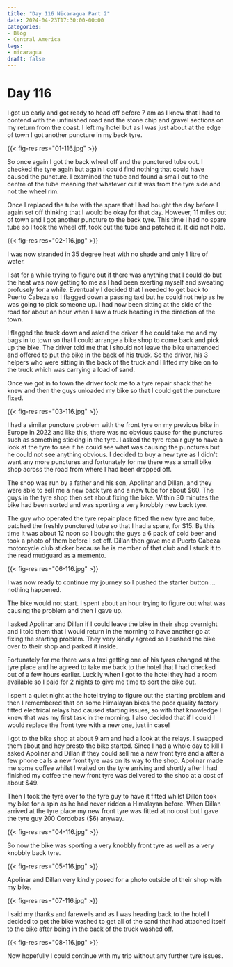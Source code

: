 ```yaml
---
title: "Day 116 Nicaragua Part 2"
date: 2024-04-23T17:30:00-00:00
categories:
- Blog
- Central America
tags:
- nicaragua
draft: false
---
```


# Day 116

I got up early and got ready to head off before 7 am as I knew that I had to contend with the unfinished road and the stone chip and gravel sections on my return from the coast. I left my hotel but as I was just about at the edge of town I got another puncture in my back tyre.

{{< fig-res res="01-116.jpg" >}}

So once again I got the back wheel off and the punctured tube out. I checked the tyre again but again I could find nothing that could have caused the puncture. I examined the tube and found a small cut to the centre of the tube meaning that whatever cut it was from the tyre side and not the wheel rim.

Once I replaced the tube with the spare that I had bought the day before I again set off thinking that I would be okay for that day. However, 11 miles out of town and I got another puncture to the back tyre. This time I had no spare tube so I took the wheel off, took out the tube and patched it. It did not hold.

{{< fig-res res="02-116.jpg" >}}

I was now stranded in 35 degree heat with no shade and only 1 litre of water.

I sat for a while trying to figure out if there was anything that I could do but the heat was now getting to me as I had been exerting myself and sweating profusely for a while. Eventually I decided that I needed to get back to Puerto Cabeza so I flagged down a passing taxi but he could not help as he was going to pick someone up. I had now been sitting at the side of the road for about an hour when I saw a truck heading in the direction of the town.

I flagged the truck down and asked the driver if he could take me and my bags in to town so that I could arrange a bike shop to come back and pick up the bike. The driver told me that I should not leave the bike unattended and offered to put the bike in the back of his truck. So the driver, his 3 helpers who were sitting in the back of the truck and I lifted my bike on to the truck which was carrying a load of sand.

Once we got in to town the driver took me to a tyre repair shack that he knew and then the guys unloaded my bike so that I could get the puncture fixed.

{{< fig-res res="03-116.jpg" >}}

I had a similar puncture problem with the front tyre on my previous bike in Europe in 2022 and like this, there was no obvious cause for the punctures such as something sticking in the tyre. I asked the tyre repair guy to have a look at the tyre to see if he could see what was causing the punctures but he could not see anything obvious. I decided to buy a new tyre as I didn't want any more punctures and fortunately for me there was a small bike shop across the road from where I had been dropped off. 

The shop was run by a father and his son, Apolinar and Dillan, and they were able to sell me a new back tyre and a new tube for about $60. The guys in the tyre shop then set about fixing the bike. Within 30 minutes the bike had been sorted and was sporting a very knobbly new back tyre. 

The guy who operated the tyre repair place fitted the new tyre and tube, patched the freshly punctured tube so that I had a spare, for $15. By this time it was about 12 noon so I bought the guys a 6 pack of cold beer and took a photo of them before I set off. Dillan then gave me a Puerto Cabeza motorcycle club sticker because he is member of that club and I stuck it to the read mudguard as a memento.

{{< fig-res res="06-116.jpg" >}}

I was now ready to continue my journey so I pushed the starter button ... nothing happened. 

The bike would not start. I spent about an hour trying to figure out what was causing the problem and then I gave up.

I asked Apolinar and Dillan if I could leave the bike in their shop overnight and I told them that I would return in the morning to have another go at fixing the starting problem. They very kindly agreed so I pushed the bike over to their shop and parked it inside. 

Fortunately for me there was a taxi getting one of his tyres changed at the tyre place and he agreed to take me back to the hotel that I had checked out of a few hours earlier. Luckily when I got to the hotel they had a room available so I paid for 2 nights to give me time to sort the bike out.

I spent a quiet night at the hotel trying to figure out the starting problem and then I remembered that on some Himalayan bikes the poor quality factory fitted electrical relays had caused starting issues, so with that knowledge I knew that was my first task in the morning. I also decided that if I could I would replace the front tyre with a new one, just in case!

I got to the bike shop at about 9 am and had a look at the relays. I swapped them about and hey presto the bike started. Since I had a whole day to kill I asked Apolinar and Dillan if they could sell me a new front tyre and a after a few phone calls a new front tyre was on its way to the shop. Apolinar made me some coffee whilst I waited on the tyre arriving and shortly after I had finished my coffee the new front tyre was delivered to the shop at a cost of about $49.

Then I took the tyre over to the tyre guy to have it fitted whilst Dillon took my bike for a spin as he had never ridden a Himalayan before. When Dillan arrived at the tyre place my new front tyre was fitted at no cost but I gave the tyre guy 200 Cordobas ($6) anyway. 

{{< fig-res res="04-116.jpg" >}}

So now the bike was sporting a very knobbly front tyre as well as a very knobbly back tyre.

{{< fig-res res="05-116.jpg" >}}

Apolinar and Dillan very kindly posed for a photo outside of their shop with my bike.

{{< fig-res res="07-116.jpg" >}}

I said my thanks and farewells and as I was heading back to the hotel I decided to get the bike washed to get all of the sand that had attached itself to the bike after being in the back of the truck washed off.

{{< fig-res res="08-116.jpg" >}}

Now hopefully I could continue with my trip without any further tyre issues.